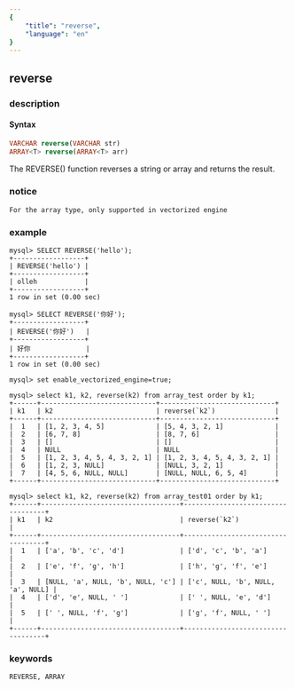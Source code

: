 ```yaml
---
{
    "title": "reverse",
    "language": "en"
}
---
```


<!-- 
Licensed to the Apache Software Foundation (ASF) under one
or more contributor license agreements.  See the NOTICE file
distributed with this work for additional information
regarding copyright ownership.  The ASF licenses this file
to you under the Apache License, Version 2.0 (the
"License"); you may not use this file except in compliance
with the License.  You may obtain a copy of the License at

  http://www.apache.org/licenses/LICENSE-2.0

Unless required by applicable law or agreed to in writing,
software distributed under the License is distributed on an
"AS IS" BASIS, WITHOUT WARRANTIES OR CONDITIONS OF ANY
KIND, either express or implied.  See the License for the
specific language governing permissions and limitations
under the License.
-->

## reverse
### description
#### Syntax

```sql
VARCHAR reverse(VARCHAR str)
ARRAY<T> reverse(ARRAY<T> arr)
```

The REVERSE() function reverses a string or array and returns the result.

### notice

`For the array type, only supported in vectorized engine`

### example

```
mysql> SELECT REVERSE('hello');
+------------------+
| REVERSE('hello') |
+------------------+
| olleh            |
+------------------+
1 row in set (0.00 sec)

mysql> SELECT REVERSE('你好');
+------------------+
| REVERSE('你好')   |
+------------------+
| 好你              |
+------------------+
1 row in set (0.00 sec)

mysql> set enable_vectorized_engine=true;

mysql> select k1, k2, reverse(k2) from array_test order by k1;
+------+-----------------------------+-----------------------------+
| k1   | k2                          | reverse(`k2`)               |
+------+-----------------------------+-----------------------------+
|  1   | [1, 2, 3, 4, 5]             | [5, 4, 3, 2, 1]             |
|  2   | [6, 7, 8]                   | [8, 7, 6]                   |
|  3   | []                          | []                          |
|  4   | NULL                        | NULL                        |
|  5   | [1, 2, 3, 4, 5, 4, 3, 2, 1] | [1, 2, 3, 4, 5, 4, 3, 2, 1] |
|  6   | [1, 2, 3, NULL]             | [NULL, 3, 2, 1]             |
|  7   | [4, 5, 6, NULL, NULL]       | [NULL, NULL, 6, 5, 4]       |
+------+-----------------------------+-----------------------------+

mysql> select k1, k2, reverse(k2) from array_test01 order by k1;
+------+-----------------------------------+-----------------------------------+
| k1   | k2                                | reverse(`k2`)                     |
+------+-----------------------------------+-----------------------------------+
|  1   | ['a', 'b', 'c', 'd']              | ['d', 'c', 'b', 'a']              |
|  2   | ['e', 'f', 'g', 'h']              | ['h', 'g', 'f', 'e']              |
|  3   | [NULL, 'a', NULL, 'b', NULL, 'c'] | ['c', NULL, 'b', NULL, 'a', NULL] |
|  4   | ['d', 'e', NULL, ' ']             | [' ', NULL, 'e', 'd']             |
|  5   | [' ', NULL, 'f', 'g']             | ['g', 'f', NULL, ' ']             |
+------+-----------------------------------+-----------------------------------+
```
### keywords
    REVERSE, ARRAY
